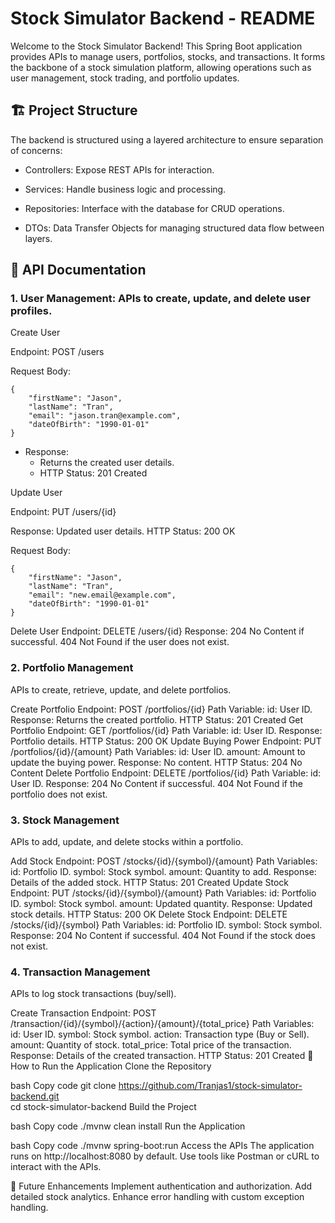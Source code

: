 # Stock Simulator Backend - README
Welcome to the Stock Simulator Backend! This Spring Boot application provides APIs to manage users, portfolios, stocks, and transactions. It forms the backbone of a stock simulation platform, allowing operations such as user management, stock trading, and portfolio updates.

## 🏗️ Project Structure
The backend is structured using a layered architecture to ensure separation of concerns:

- Controllers: Expose REST APIs for interaction.

- Services: Handle business logic and processing.

- Repositories: Interface with the database for CRUD operations.

- DTOs: Data Transfer Objects for managing structured data flow between layers.

## 📖 API Documentation
### 1. User Management: APIs to create, update, and delete user profiles.

Create User

Endpoint: POST /users

Request Body:
```
{
    "firstName": "Jason",
    "lastName": "Tran",
    "email": "jason.tran@example.com",
    "dateOfBirth": "1990-01-01"
}
```
- Response: 
    - Returns the created user details.
    - HTTP Status: 201 Created

Update User

Endpoint: PUT /users/{id}

Response: Updated user details. HTTP Status: 200 OK

Request Body:
```
{
    "firstName": "Jason",
    "lastName": "Tran",
    "email": "new.email@example.com",
    "dateOfBirth": "1990-01-01"
}
```
Delete User
Endpoint: DELETE /users/{id}
Response:
204 No Content if successful.
404 Not Found if the user does not exist.
### 2. Portfolio Management
APIs to create, retrieve, update, and delete portfolios.

Create Portfolio
Endpoint: POST /portfolios/{id}
Path Variable:
id: User ID.
Response: Returns the created portfolio.
HTTP Status: 201 Created
Get Portfolio
Endpoint: GET /portfolios/{id}
Path Variable:
id: User ID.
Response: Portfolio details.
HTTP Status: 200 OK
Update Buying Power
Endpoint: PUT /portfolios/{id}/{amount}
Path Variables:
id: User ID.
amount: Amount to update the buying power.
Response: No content.
HTTP Status: 204 No Content
Delete Portfolio
Endpoint: DELETE /portfolios/{id}
Path Variable:
id: User ID.
Response:
204 No Content if successful.
404 Not Found if the portfolio does not exist.
### 3. Stock Management
APIs to add, update, and delete stocks within a portfolio.

Add Stock
Endpoint: POST /stocks/{id}/{symbol}/{amount}
Path Variables:
id: Portfolio ID.
symbol: Stock symbol.
amount: Quantity to add.
Response: Details of the added stock.
HTTP Status: 201 Created
Update Stock
Endpoint: PUT /stocks/{id}/{symbol}/{amount}
Path Variables:
id: Portfolio ID.
symbol: Stock symbol.
amount: Updated quantity.
Response: Updated stock details.
HTTP Status: 200 OK
Delete Stock
Endpoint: DELETE /stocks/{id}/{symbol}
Path Variables:
id: Portfolio ID.
symbol: Stock symbol.
Response:
204 No Content if successful.
404 Not Found if the stock does not exist.
### 4. Transaction Management
APIs to log stock transactions (buy/sell).

Create Transaction
Endpoint: POST /transaction/{id}/{symbol}/{action}/{amount}/{total_price}
Path Variables:
id: User ID.
symbol: Stock symbol.
action: Transaction type (Buy or Sell).
amount: Quantity of stock.
total_price: Total price of the transaction.
Response: Details of the created transaction.
HTTP Status: 201 Created
🚀 How to Run the Application
Clone the Repository

bash
Copy code
git clone https://github.com/Tranjas1/stock-simulator-backend.git  
cd stock-simulator-backend
Build the Project

bash
Copy code
./mvnw clean install
Run the Application

bash
Copy code
./mvnw spring-boot:run
Access the APIs
The application runs on http://localhost:8080 by default. Use tools like Postman or cURL to interact with the APIs.

🌟 Future Enhancements
Implement authentication and authorization.
Add detailed stock analytics.
Enhance error handling with custom exception handling.